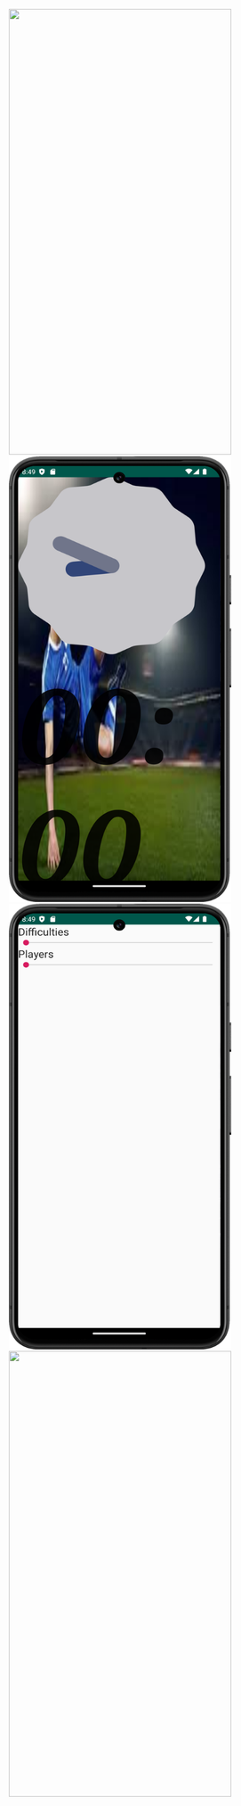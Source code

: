 <p align="center">
  <img width="400" height="800" src="https://github.com/Jinwoooooooo/2024-1-Mobile-App/blob/main/Chapter6/CC/Screenshot_20240505_174803.png">
    <img width="400" height="800" src="https://github.com/Jinwoooooooo/2024-1-Mobile-App/blob/main/Chapter6/CC/Screenshot_20240505_174909.png">
    <img width="400" height="800" src="https://github.com/Jinwoooooooo/2024-1-Mobile-App/blob/main/Chapter6/CC/Screenshot_20240505_174920.png">
    <img width="400" height="800" src="https://github.com/Jinwoooooooo/2024-1-Mobile-App/blob/main/Chapter6/CC/Screenshot_20240505_174929.png">
</p>
